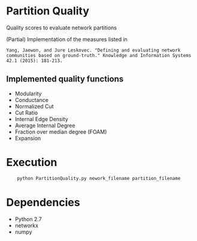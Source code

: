 # Partition Quality
Quality scores to evaluate network partitions

(Partial) Implementation of the measures listed in

```
Yang, Jaewon, and Jure Leskovec. "Defining and evaluating network communities based on ground-truth." Knowledge and Information Systems 42.1 (2015): 181-213.
```

## Implemented quality functions
- Modularity
- Conductance
- Normalized Cut
- Cut Ratio
- Internal Edge Density
- Average Internal Degree
- Fraction over median degree (FOAM)
- Expansion

# Execution
```python
    python PartitionQuality.py nework_filename partition_filename
```

# Dependencies
- Python 2.7
- networkx
- numpy
